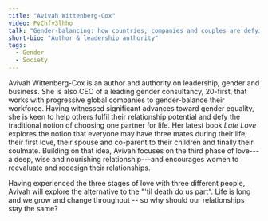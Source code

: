 ```yaml
---
title: "Avivah Wittenberg-Cox"
video: PvChfv3lhho
talk: "Gender-balancing: how countries, companies and couples are defying history"
short-bio: "Author & leadership authority"
tags:
  - Gender
  - Society
---
```


Avivah Wittenberg-Cox is an author and authority on leadership, gender and business. She is also CEO of a leading gender consultancy, 20-first, that works with progressive global companies to gender-balance their workforce. Having witnessed significant advances toward gender equality, she is keen to help others fulfil their relationship potential and defy the traditional notion of choosing one partner for life. Her latest book *Late Love* explores the notion that everyone may have three mates during their life; their first love, their spouse and co-parent to their children and finally their soulmate. Building on that idea, Avivah focuses on the third phase of love---a deep, wise and nourishing relationship---and encourages women to reevaluate and redesign their relationships.

Having experienced the three stages of love with three different people, Avivah will explore the alternative to the "'til death do us part". Life is long and we grow and change throughout -- so why should our relationships stay the same?
